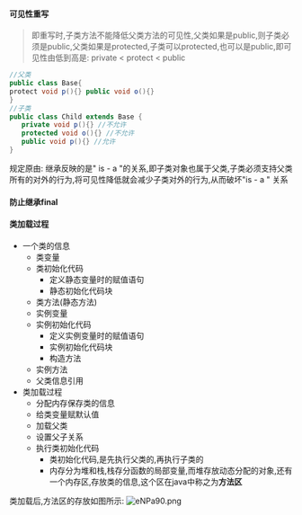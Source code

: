 #### 可见性重写
> 即重写时,子类方法不能降低父类方法的可见性,父类如果是public,则子类必须是public,父类如果是protected,子类可以protected,也可以是public,即可见性由低到高是: private < protect <  public
```java
//父类
public class Base{
protect void p(){} public void o(){}
}
//子类
public class Child extends Base {
   private void p(){} //不允许
   protected void o(){} //不允许
   public void p(){} //允许
}
```
规定原由: 继承反映的是" is - a "的关系,即子类对象也属于父类,子类必须支持父类所有的对外的行为,将可见性降低就会减少子类对外的行为,从而破坏"is - a " 关系
#### 防止继承final
#### 类加载过程
+ 一个类的信息
	 - 类变量
     - 类初始化代码
		 * 定义静态变量时的赋值语句
		 * 静态初始化代码块
	 - 类方法(静态方法)
	 - 实例变量
	 - 实例初始化代码
		 * 定义实例变量时的赋值语句
		 * 实例初始化代码块
		 * 构造方法
	 - 实例方法
	 - 父类信息引用
+ 类加载过程
	- 分配内存保存类的信息
	- 给类变量赋默认值
	- 加载父类
	- 设置父子关系
	- 执行类初始化代码
		* 类初始化代码,是先执行父类的,再执行子类的
		* 内存分为堆和栈,栈存分函数的局部变量,而堆存放动态分配的对象,还有一个内存区,存放类的信息,这个区在java中称之为**方法区**

类加载后,方法区的存放如图所示:
![eNPa90.png](https://s2.ax1x.com/2019/07/31/eNPa90.png)
